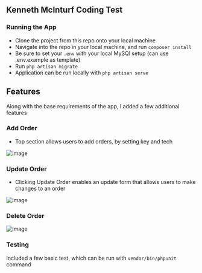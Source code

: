 ## Kenneth McInturf Coding Test

### Running the App
- Clone the project from this repo onto your local machine
- Navigate into the repo in your local machine, and run `composer install`
- Be sure to set your `.env` with your local MySQl setup (can use .env.example as template)
- Run `php artisan migrate`
- Application can be run locally with `php artisan serve`

## Features
Along with the base requirements of the app, I added a few additional features

### Add Order
- Top section allows users to add orders, by setting key and tech

![image](https://user-images.githubusercontent.com/43353352/144747028-ad61ff18-ce46-453a-bc6c-b0adef03c5b8.png)

### Update Order
- Clicking Update Order enables an update form that allows users to make changes to an order

![image](https://user-images.githubusercontent.com/43353352/144747258-106a0556-5003-4fe2-b3fb-42d14f4278de.png)


### Delete Order

![image](https://user-images.githubusercontent.com/43353352/144747094-3e9ee692-3513-448a-a44d-caf06d436d7a.png)

### Testing
Included a few basic test, which can be run with `vendor/bin/phpunit` command
